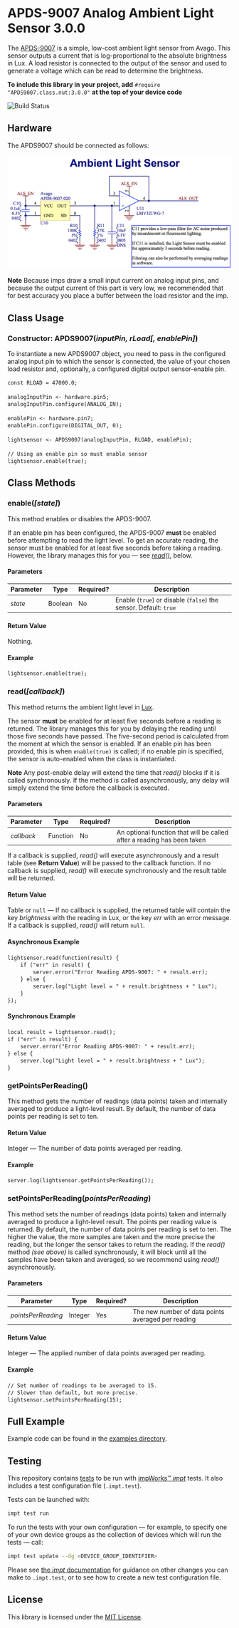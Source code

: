 # APDS-9007 Analog Ambient Light Sensor 3.0.0 #

The [APDS-9007](http://www.mouser.com/ds/2/38/V02-0512EN-4985.pdf) is a simple, low-cost ambient light sensor from Avago. This sensor outputs a current that is log-proportional to the absolute brightness in Lux. A load resistor is connected to the output of the sensor and used to generate a voltage which can be read to determine the brightness.

**To include this library in your project, add** `#require "APDS9007.class.nut:3.0.0"` **at the top of your device code**

![Build Status](https://cse-ci.electricimp.com/app/rest/builds/buildType:(id:Apds9007_BuildAndTest)/statusIcon)

## Hardware ##

The APDS9007 should be connected as follows:

![APDS9007 Circuit](./circuit.png)

**Note** Because imps draw a small input current on analog input pins, and because the output current of this part is very low, we recommended that for best accuracy you place a buffer between the load resistor and the imp.

## Class Usage ##

### Constructor: APDS9007(*inputPin, rLoad[, enablePin]*) ###

To instantiate a new APDS9007 object, you need to pass in the configured analog input pin to which the sensor is connected, the value of your chosen load resistor and, optionally, a configured digital output sensor-enable pin.

```squirrel
const RLOAD = 47000.0;

analogInputPin <- hardware.pin5;
analogInputPin.configure(ANALOG_IN);

enablePin <- hardware.pin7;
enablePin.configure(DIGITAL_OUT, 0);

lightsensor <- APDS9007(analogInputPin, RLOAD, enablePin);

// Using an enable pin so must enable sensor
lightsensor.enable(true);
```

## Class Methods ##

### enable(*[state]*) ###

This method enables or disables the APDS-9007.

If an enable pin has been configured, the APDS-9007 **must** be enabled before attempting to read the light level. To get an accurate reading, the sensor must be enabled for at least five seconds before taking a reading. However, the library manages this for you &mdash; see [*read()*](#readcallback), below.

#### Parameters ####

| Parameter | Type | Required? | Description |
| --- | --- | --- | --- |
| *state* | Boolean | No | Enable (`true`) or disable (`false`) the sensor. Default: `true` |

#### Return Value ####

Nothing.

#### Example ####

```squirrel
lightsensor.enable(true);
```

### read(*[callback]*) ###

This method returns the ambient light level in [Lux](http://en.wikipedia.org/wiki/Lux).

The sensor **must** be enabled for at least five seconds before a reading is returned. The library manages this for you by delaying the reading until those five seconds have passed. The five-second period is calculated from the moment at which the sensor is enabled. If an enable pin has been provided, this is when `enable(true)` is called; if no enable pin is specified, the sensor is auto-enabled when the class is instantiated.

**Note** Any post-enable delay will extend the time that *read()* blocks if it is called synchronously. If the method is called asynchronously, any delay will simply extend the time before the callback is executed.

#### Parameters ####

| Parameter | Type | Required? | Description |
| --- | --- | --- | --- |
| *callback* | Function | No | An optional function that will be called after a reading has been taken |

If a callback is supplied, *read()* will execute asynchronously and a result table (see **Return Value**) will be passed to the callback function. If no callback is supplied, *read()* will execute synchronously and the result table will be returned.

#### Return Value ####

Table or `null` &mdash; If no callback is supplied, the returned table will contain the key *brightness* with the reading in Lux, or the key *err* with an error message. If a callback is supplied, *read()* will return `null`.

#### Asynchronous Example ####

```squirrel
lightsensor.read(function(result) {
    if ("err" in result) {
        server.error("Error Reading APDS-9007: " + result.err);
    } else {
        server.log("Light level = " + result.brightness + " Lux");
    }
});
```

#### Synchronous Example ####

```squirrel
local result = lightsensor.read();
if ("err" in result) {
    server.error("Error Reading APDS-9007: " + result.err);
} else {
    server.log("Light level = " + result.brightness + " Lux");
}
```

### getPointsPerReading() ###

This method gets the number of readings (data points) taken and internally averaged to produce a light-level result. By default, the number of data points per reading is set to ten.

#### Return Value ####

Integer &mdash; The number of data points averaged per reading.

#### Example ####

```squirrel
server.log(lightsensor.getPointsPerReading());
```

### setPointsPerReading(*pointsPerReading*) ##

This method sets the number of readings (data points) taken and internally averaged to produce a light-level result. The points per reading value is returned. By default, the number of data points per reading is set to ten. The higher the value, the more samples are taken and the more precise the reading, but the longer the sensor takes to return the reading. If the *read()* method *(see above)* is called synchronously, it will block until all the samples have been taken and averaged, so we recommend using *read()* asynchronously.

#### Parameters ####

| Parameter | Type | Required? | Description |
| --- | --- | --- | --- |
| *pointsPerReading* | Integer | Yes | The new number of data points averaged per reading |

#### Return Value ####

Integer &mdash; The applied number of data points averaged per reading.

#### Example ####

```squirrel
// Set number of readings to be averaged to 15.
// Slower than default, but more precise.
lightsensor.setPointsPerReading(15);
```

## Full Example ##

Example code can be found in the [examples directory](./examples).

## Testing ##

This repository contains [tests](./tests) to be run with [impWorks™ *impt*](https://github.com/electricimp/imp-central-impt) tests. It also includes a test configuration file (`.impt.test`).

Tests can be launched with:

```bash
impt test run
```

To run the tests with your own configuration &mdash; for example, to specify one of your own device groups as the collection of devices which will run the tests &mdash; call:

```bash
impt test update --dg <DEVICE_GROUP_IDENTIFIER>
```

Please see [the *impt* documentation](https://github.com/electricimp/imp-central-impt/blob/master/CommandsManual.md#test-update) for guidance on other changes you can make to `.impt.test`, or to see how to create a new test configuration file.

## License ##

This library is licensed under the [MIT License](./LICENSE).
